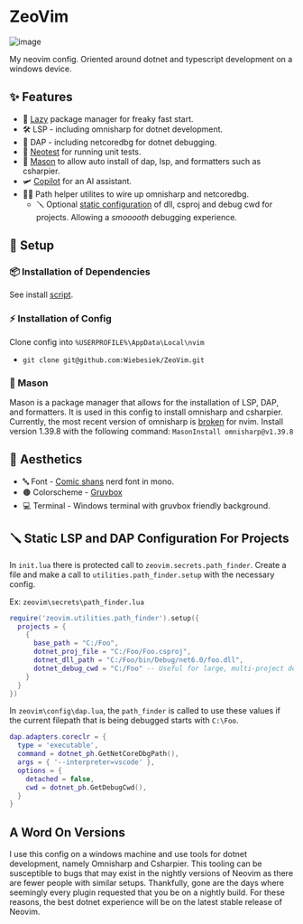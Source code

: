 # ZeoVim

![image](https://github.com/Wiebesiek/ZeoVim/assets/44254336/8f2a5d73-b5d9-4d79-a8df-ddcdbbe1bd62)

My neovim config. Oriented around dotnet and typescript development on a windows device.

## ✨ Features

- 🚀 [Lazy](https://github.com/folke/lazy.nvim) package manager for freaky fast start.
- 🛠️ LSP - including omnisharp for dotnet development.
- 🔬 DAP - including netcoredbg for dotnet debugging.
- 🧪 [Neotest](https://github.com/nvim-neotest/neotest) for running unit tests.
- 🧱 [Mason](https://github.com/williamboman/mason.nvim) to allow auto install of dap, lsp, and formatters such as csharpier.
- 🛩️ [Copilot](https://github.com/github/copilot.vim) for an AI assistant.
- 👨‍🔬 Path helper utilites to wire up omnisharp and netcoredbg.
  - 🪛 Optional [static configuration](#-static-lsp-and-dap-configuration-for-projects) of dll, csproj and debug cwd for projects. Allowing a _smooooth_ debugging experience.

## 🔧 Setup

### 📦 Installation of Dependencies

See install [script](https://github.com/Wiebesiek/ZeoVim/blob/main/install-dep.ps1).

### ⚡️ Installation of Config

Clone config into `%USERPROFILE%\AppData\Local\nvim`

- `git clone git@github.com:Wiebesiek/ZeoVim.git`

### 🧱 Mason

Mason is a package manager that allows for the installation of LSP, DAP, and formatters. It is used in this config to install omnisharp and csharpier. Currently, the most recent version of omnisharp is [broken](https://github.com/OmniSharp/omnisharp-roslyn/issues/2574) for nvim. Install version 1.39.8 with the following command:
`MasonInstall omnisharp@v1.39.8`

## 🎨 Aesthetics

- 🔤 Font - [Comic shans](https://github.com/shannpersand/comic-shanns) nerd font in mono.
- 🟤 Colorscheme - [Gruvbox](https://github.com/ellisonleao/gruvbox.nvim)
- 💻 Terminal - Windows terminal with gruvbox friendly background.

## 🪛 Static LSP and DAP Configuration For Projects

In `init.lua` there is protected call to `zeovim.secrets.path_finder`. Create a file and make a call to `utilities.path_finder.setup` with the necessary config.

Ex: `zeovim\secrets\path_finder.lua`

```lua
require('zeovim.utilities.path_finder').setup({
  projects = {
    {
      base_path = "C:/Foo",
      dotnet_proj_file = "C:/Foo/Foo.csproj",
      dotnet_dll_path = "C:/Foo/bin/Debug/net6.0/foo.dll",
      dotnet_debug_cwd = "C:/Foo" -- Useful for large, multi-project debugging
    }
  }
})
```

In `zeovim\config\dap.lua`, the `path_finder` is called to use these values if the current filepath that is being debugged starts with `C:\Foo`.

```lua
dap.adapters.coreclr = {
  type = 'executable',
  command = dotnet_ph.GetNetCoreDbgPath(),
  args = { '--interpreter=vscode' },
  options = {
    detached = false,
    cwd = dotnet_ph.GetDebugCwd(),
  }
}
```

## A Word On Versions

I use this config on a windows machine and use tools for dotnet development, namely Omnisharp and Csharpier. This tooling can be susceptible to bugs that may exist in the nightly versions of Neovim as there are fewer people with similar setups. Thankfully, gone are the days where seemingly every plugin requested that you be on a nightly build. For these reasons, the best dotnet experience will be on the latest stable release of Neovim.
